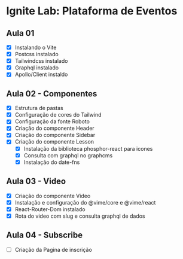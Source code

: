 # Ignite Lab: Plataforma de Eventos

## Aula 01 
- [X] Instalando o Vite
- [X] Postcss instalado
- [X] Tailwindcss instalado
- [X] Graphql instalado
- [X] Apollo/Client instaldo

## Aula 02 - Componentes
- [X] Estrutura de pastas
- [X] Configuração de cores do Tailwind
- [X] Configuração da fonte Roboto
- [X] Criação do componente Header
- [X] Criação do componente Sidebar
- [X] Criação do componente Lesson
  - [X] Instalação da biblioteca phosphor-react para icones
  - [X] Consulta com graphql no graphcms
  - [X] Instalação do date-fns

## Aula 03 - Video
- [X] Criação do componente Video
- [X] Instalação e configuração do @vime/core e @vime/react
- [X] React-Router-Dom instalado
- [X] Rota do video com slug e consulta graphql de dados

## Aula 04 - Subscribe
- [ ] Criação da Pagina de inscrição